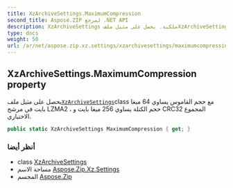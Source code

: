 ```yaml
---
title: XzArchiveSettings.MaximumCompression
second_title: Aspose.ZIP لمرجع .NET API
description: XzArchiveSettings ملكية. يحصل على مثيل ملفXzArchiveSettingsclass مع حجم القاموس يساوي 64 ميغا بايت في مرشح LZMA2  حجم الكتلة يساوي 256 ميغا بايت و CRC32 المجموع الاختباري.
type: docs
weight: 50
url: /ar/net/aspose.zip.xz.settings/xzarchivesettings/maximumcompression/
---
```

## XzArchiveSettings.MaximumCompression property

يحصل على مثيل ملف[`XzArchiveSettings`](../)class مع حجم القاموس يساوي 64 ميغا بايت في مرشح LZMA2 ، حجم الكتلة يساوي 256 ميغا بايت و CRC32 المجموع الاختباري.

```csharp
public static XzArchiveSettings MaximumCompression { get; }
```

### أنظر أيضا

* class [XzArchiveSettings](../)
* مساحة الاسم [Aspose.Zip.Xz.Settings](../../xzarchivesettings/)
* المجسم [Aspose.Zip](../../../)


